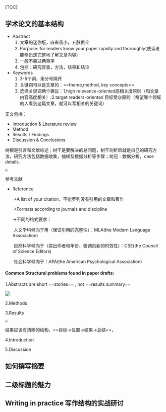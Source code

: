 [TOC]

## 学术论文的基本结构

- Abstract
  1. 文章的迷你版，麻雀虽小，五脏俱全
  2. Purpose: for readers know your paper rapidly and thoroughly(使读者能够迅速完整地了解文章内容)
  3. 一般不超过两百字
  4. 包括：研究背景，方法，结果和结论
- Keywords
  1.  3-5个词，用分号隔开
  2. 关键词可以是文章的：==theme,method, key concepts==
  3. 选择关键词两个建议：1.high relevance-oriented高相关度原则（和文章内容高度相关）;2.target readers-oriented 目标受众原则（希望哪个领域的人看到这篇文章，就可以写相关的关键词）

正文包括：

- Introduction & Literature review 
- Method
- Results / Findings
- Discussion & Conclusions

树根是引言和文献综述；树干是要解决的总问题，树干剖析后就是自己的研究方法，研究方法包括数据收集，抽样及数据分析等步骤；树冠：数据分析，case details.

<img src="E:\研究生\研一\上半学年\基础学术论文写作\图片\parts_of_your_paper.PNG" style="zoom:50%;" />

参考文献

- Reference

  ->A list of your citation，不能罗列没有引用的文章和著作

  ->Formats according to journals and discipline

  ->不同的格式要求：

  ​	人文学科倾向于用（保证引用的完整性）：MLA(the Modern Language Association)

  ​	自然科学倾向于（突出作者和年份，强调创新的时效性）：CSE(the Council of Science Editors)

  ​	社会科学倾向于：APA(the American Psychological Association)

#### Common Structural problems found in paper drafts:

1.Abstracts are short ==stories== , not ==results summary==

![](E:\研究生\研一\上半学年\基础学术论文写作\图片\Unit3-摘要（理论和实际）.PNG)

2.Methods 



3.Results

<img src="E:\研究生\研一\上半学年\基础学术论文写作\图片\Unit3-结果部分.PNG" style="zoom:50%;" />

结果应该有清晰的结构，==目标->位置->结果->总结==，

4.Introduction



5.Discussion





## 如何撰写摘要









## 二级标题的魅力







## Writing in practice 写作结构的实战研讨